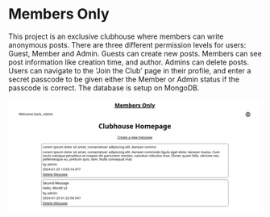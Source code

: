 # Members Only

This project is an exclusive clubhouse where members can write anonymous posts. 
There are three different permission levels for users: Guest, Member and Admin.
Guests can create new posts.
Members can see post information like creation time, and author.
Admins can delete posts.
Users can navigate to the 'Join the Club' page in their profile, and enter a secret passcode to be given either the Member or Admin status if the passcode is correct.
The database is setup on MongoDB.

![Clubhouse Homepage](./clubhouse.png)